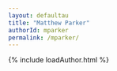```yaml
---
layout: defaultau
title: "Matthew Parker"
authorId: mparker
permalink: /mparker/
---
```

{% include loadAuthor.html %}
<script>
    $(document).ready(function(){
        showAuthorBio('{{ page.authorId }}');
   });
</script>